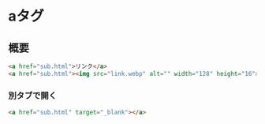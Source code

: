 # aタグ

## 概要

```HTML
<a href="sub.html">リンク</a>
<a href="sub.html"><img src="link.webp" alt="" width="128" height="16"></a>
```

### 別タブで開く

```HTML
<a href="sub.html" target="_blank"></a>
```